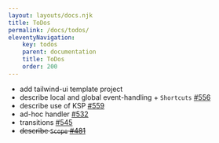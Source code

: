 ```yaml
---
layout: layouts/docs.njk
title: ToDos
permalink: /docs/todos/
eleventyNavigation:
    key: todos
    parent: documentation
    title: ToDos
    order: 200
---
```

- add tailwind-ui template project
- describe local and global event-handling + `Shortcuts` [#556](https://github.com/jwstegemann/fritz2/pull/556)
- describe use of KSP [#559](https://github.com/jwstegemann/fritz2/pull/559)
- ad-hoc handler [#532](https://github.com/jwstegemann/fritz2/pull/532)
- transitions [#545](https://github.com/jwstegemann/fritz2/pull/545)
- ~~describe `Scope` [#481](https://github.com/jwstegemann/fritz2/pull/481)~~
